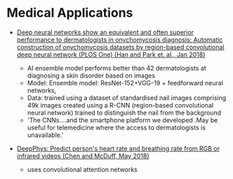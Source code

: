 # Medical Applications

- [Deep neural networks show an equivalent and often superior performance  to dermatologists in onychomycosis diagnosis: Automatic construction of onychomycosis datasets by region-based convolutional deep neural network (PLOS One) (Han and Park et. al., Jan 2018)](http://journals.plos.org/plosone/article?id=10.1371/journal.pone.0191493)
	- AI ensemble model performs better than 42 dermatologists at diagnosing a skin disorder based on images
	- Model: Ensemble model: ResNet-152+VGG-19 + feedforward neural networks, 
	- Data: trained using a dataset of standardised nail images comprising 49k images created using a R-CNN (region-based convolutional neural network) trained to distinguish the nail from the background
	- 'The CNNs....and the smartphone platform we developed .May be useful for telemedicine where the access to dermatologists is unavailable.'

- [DeepPhys: Predict person's heart rate and breathing rate from RGB or infrared videos (Chen and McDuff, May 2018)]()
	- uses convolutional attention networks